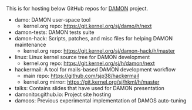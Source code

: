 This is for hosting below GitHub repos for [DAMON](https://damonitor.github.io)
project.

- damo: DAMON user-space tool
  - kernel.org repo: https://git.kernel.org/sj/damo/h/next
- damon-tests: DAMON tests suite
- damon-hack: Scripts, patches, and misc files for helping DAMON maintenance
  - kernel.org repo: https://git.kernel.org/sj/damon-hack/h/master
- linux: Linux kernel source tree for DAMON development
  - kernel.org repo: https://git.kernel.org/sj/h/damon/next
- hackermail: A tool for mails-based DAMON development workflow
  - main repo: https://github.com/sjp38/hackermail
  - kernel.org mirror: https://git.kernel.org/sj/hkml/h/master
- talks: Contains slides that have used for DAMON presentation
- damonitor.github.io: Project site hosting
- damoos: Previous experimental implementation of DAMOS auto-tuning
